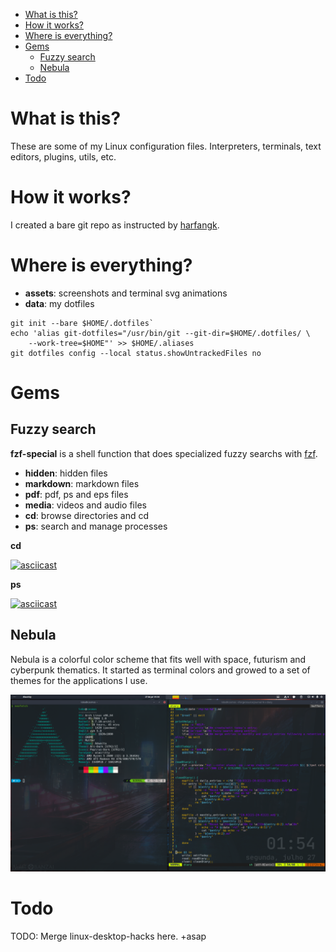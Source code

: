 
<!-- TOC GitLab -->

* [What is this?](#what-is-this)
* [How it works?](#how-it-works)
* [Where is everything?](#where-is-everything)
* [Gems](#gems)
    * [Fuzzy search](#fuzzy-search)
    * [Nebula](#nebula)
* [Todo](#todo)

<!-- /TOC -->

# What is this?
These are some of my Linux configuration files. Interpreters, terminals, text editors, plugins, utils, etc.


# How it works?
I created a bare git repo as instructed by [harfangk](https://harfangk.github.io/2016/09/18/manage-dotfiles-with-a-git-bare-repository.html).


# Where is everything?
- **assets**: screenshots and terminal svg animations
- **data**: my dotfiles

```shell
git init --bare $HOME/.dotfiles`
echo 'alias git-dotfiles="/usr/bin/git --git-dir=$HOME/.dotfiles/ \
    --work-tree=$HOME"' >> $HOME/.aliases
git dotfiles config --local status.showUntrackedFiles no
```
# Gems
## Fuzzy search
**fzf-special** is a shell function that does specialized fuzzy searchs with [fzf](https://github.com/junegunn/fzf).

- **hidden**: hidden files
- **markdown**: markdown files
- **pdf**: pdf, ps and eps files
- **media**: videos and audio files
- **cd**: browse directories and cd
- **ps**: search and manage processes

**cd**

[![asciicast](https://asciinema.org/a/349907.svg)](https://asciinema.org/a/349907)

**ps**

[![asciicast](https://asciinema.org/a/349904.svg)](https://asciinema.org/a/349904)

## Nebula
Nebula is a colorful color scheme that fits well with space, futurism and cyberpunk thematics. It started as terminal colors and growed to a set of themes for the applications I use.

![nebula-terminal](assets/nebula-terminal.png)

# Todo
TODO: Merge linux-desktop-hacks here. +asap
